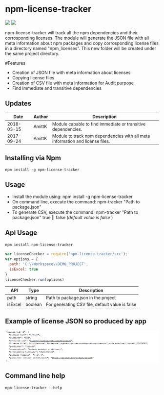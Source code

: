 # npm-license-tracker

[![](https://img.shields.io/npm/v/npm-license-tracker.svg)](https://www.npmjs.com/package/npm-license-tracker)
[![](https://img.shields.io/npm/dm/npm-license-tracker.svg)](https://www.npmjs.com/package/npm-license-tracker)

npm-license-tracker will track all the npm dependencies and their corrosponding licenses.
The module will generate the JSON file with all meta information about npm packages and copy corrosponding license files in a directory named "npm_licenses". This new folder will be created under the same project directory.

#Features
<ul>
  <li>Creation of JSON file with meta information about licenses</li>
  <li>Copying license files</li>
  <li>Creation of CSV file with meta information for Audit purpose</li>
  <li>Find Immediate and transitive dependencies</li>
</ul>

## Updates
| Date				      | Author			      | Description							|
| ----------------- | ----------------- | ----------- |
| 2018-03-15		  	| AmittK		        | Module capable to find immediate or transitive dependencies. |
| 2017-09-24		  	| AmittK		        | Module to track npm dependencies with all meta information and license files. |

## Installing via Npm

```
npm install -g npm-license-tracker
```

## Usage
- Install the module using: npm install -g npm-license-tracker
- On command line, execute the command: npm-tracker "Path to package.json"
- To generate CSV, execute the command: npm-tracker "Path to package.json" true || false (<em>default value is false </em>)

## Api Usage

```
npm install npm-license-tracker
```

```js
var licenseChecker = require('npm-license-tracker/src');
var options = {
  path: 'C:\\Workspace\\DEMO_PROJECT',
  isExcel: true
}
licenseChecker.run(options)
```

| API				       | Type       | Description			                                |
| -----------------|------------| ------------------------------------------------|
| path      		   | string     | Path to package.json in the project             |
| isExcel          | boolean    | For generating CSV file, default value is false |

## Example of license JSON so produced by app
![Alt text](https://github.com/amittkSharma/npm-license-tracker/blob/master/images/license_json.PNG?raw=true "npm packages meta information")

## Command line help

```
npm-license-tracker --help
```
